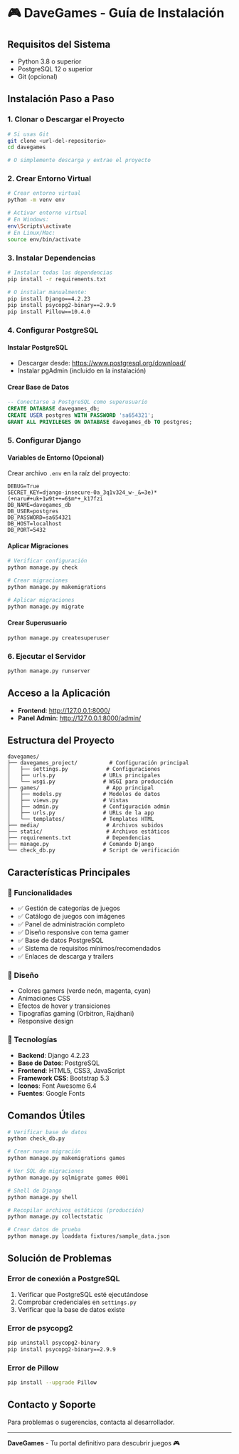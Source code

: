 # 🎮 DaveGames - Guía de Instalación

## Requisitos del Sistema

- Python 3.8 o superior
- PostgreSQL 12 o superior
- Git (opcional)

## Instalación Paso a Paso

### 1. Clonar o Descargar el Proyecto
```bash
# Si usas Git
git clone <url-del-repositorio>
cd davegames

# O simplemente descarga y extrae el proyecto
```

### 2. Crear Entorno Virtual
```bash
# Crear entorno virtual
python -m venv env

# Activar entorno virtual
# En Windows:
env\Scripts\activate
# En Linux/Mac:
source env/bin/activate
```

### 3. Instalar Dependencias
```bash
# Instalar todas las dependencias
pip install -r requirements.txt

# O instalar manualmente:
pip install Django==4.2.23
pip install psycopg2-binary==2.9.9
pip install Pillow==10.4.0
```

### 4. Configurar PostgreSQL

#### Instalar PostgreSQL
- Descargar desde: https://www.postgresql.org/download/
- Instalar pgAdmin (incluido en la instalación)

#### Crear Base de Datos
```sql
-- Conectarse a PostgreSQL como superusuario
CREATE DATABASE davegames_db;
CREATE USER postgres WITH PASSWORD 'sa654321';
GRANT ALL PRIVILEGES ON DATABASE davegames_db TO postgres;
```

### 5. Configurar Django

#### Variables de Entorno (Opcional)
Crear archivo `.env` en la raíz del proyecto:
```env
DEBUG=True
SECRET_KEY=django-insecure-0a_3q1v324_w-_&=3e)*(+naru#+uk+1w9t++=6$m*+_k17fzi
DB_NAME=davegames_db
DB_USER=postgres
DB_PASSWORD=sa654321
DB_HOST=localhost
DB_PORT=5432
```

#### Aplicar Migraciones
```bash
# Verificar configuración
python manage.py check

# Crear migraciones
python manage.py makemigrations

# Aplicar migraciones
python manage.py migrate
```

#### Crear Superusuario
```bash
python manage.py createsuperuser
```

### 6. Ejecutar el Servidor
```bash
python manage.py runserver
```

## Acceso a la Aplicación

- **Frontend**: http://127.0.0.1:8000/
- **Panel Admin**: http://127.0.0.1:8000/admin/

## Estructura del Proyecto

```
davegames/
├── davegames_project/          # Configuración principal
│   ├── settings.py            # Configuraciones
│   ├── urls.py               # URLs principales
│   └── wsgi.py               # WSGI para producción
├── games/                     # App principal
│   ├── models.py             # Modelos de datos
│   ├── views.py              # Vistas
│   ├── admin.py              # Configuración admin
│   ├── urls.py               # URLs de la app
│   └── templates/            # Templates HTML
├── media/                     # Archivos subidos
├── static/                    # Archivos estáticos
├── requirements.txt           # Dependencias
├── manage.py                 # Comando Django
└── check_db.py               # Script de verificación
```

## Características Principales

### 🎯 Funcionalidades
- ✅ Gestión de categorías de juegos
- ✅ Catálogo de juegos con imágenes
- ✅ Panel de administración completo
- ✅ Diseño responsive con tema gamer
- ✅ Base de datos PostgreSQL
- ✅ Sistema de requisitos mínimos/recomendados
- ✅ Enlaces de descarga y trailers

### 🎨 Diseño
- Colores gamers (verde neón, magenta, cyan)
- Animaciones CSS
- Efectos de hover y transiciones
- Tipografías gaming (Orbitron, Rajdhani)
- Responsive design

### 🔧 Tecnologías
- **Backend**: Django 4.2.23
- **Base de Datos**: PostgreSQL
- **Frontend**: HTML5, CSS3, JavaScript
- **Framework CSS**: Bootstrap 5.3
- **Iconos**: Font Awesome 6.4
- **Fuentes**: Google Fonts

## Comandos Útiles

```bash
# Verificar base de datos
python check_db.py

# Crear nueva migración
python manage.py makemigrations games

# Ver SQL de migraciones
python manage.py sqlmigrate games 0001

# Shell de Django
python manage.py shell

# Recopilar archivos estáticos (producción)
python manage.py collectstatic

# Crear datos de prueba
python manage.py loaddata fixtures/sample_data.json
```

## Solución de Problemas

### Error de conexión a PostgreSQL
1. Verificar que PostgreSQL esté ejecutándose
2. Comprobar credenciales en `settings.py`
3. Verificar que la base de datos existe

### Error de psycopg2
```bash
pip uninstall psycopg2-binary
pip install psycopg2-binary==2.9.9
```

### Error de Pillow
```bash
pip install --upgrade Pillow
```

## Contacto y Soporte

Para problemas o sugerencias, contacta al desarrollador.

---
**DaveGames** - Tu portal definitivo para descubrir juegos 🎮
